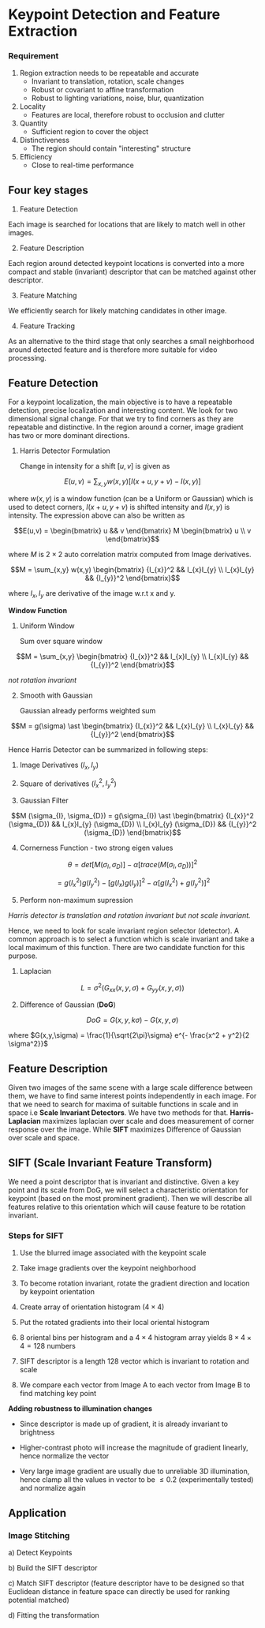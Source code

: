 # Keypoint Detection and Feature Extraction

### Requirement

1. Region extraction needs to be repeatable and accurate
     - Invariant to translation, rotation, scale changes
     - Robust or covariant to affine transformation
     - Robust to lighting variations, noise, blur, quantization
2. Locality
     - Features are local, therefore robust to occlusion and clutter
3. Quantity
     - Sufficient region to cover the object
4. Distinctiveness
     - The region should contain "interesting" structure
5. Efficiency
     - Close to real-time performance

## Four key stages

1. Feature Detection

Each image is searched for locations that are likely to match well in other images.

2. Feature Description

Each region around detected keypoint locations is converted into a more compact and stable (invariant) descriptor that can be matched against other descriptor.

3. Feature Matching

We efficiently search for likely matching candidates in other image.

4. Feature Tracking 

As an alternative to the third stage that only searches a small neighborhood around detected feature and is therefore more suitable for video processing.

## Feature Detection

For a keypoint localization, the main objective is to have a repeatable detection, precise localization and interesting content. We look for two dimensional signal change. For that we try to find corners as they are repeatable and distinctive. In the region around a corner, image gradient has two or more dominant directions.

1. Harris Detector Formulation

     Change in intensity for a shift $`[u, v]`$ is given as
```math
E(u,v) = \sum_{x,y} w(x,y) [I(x+u, y+v) - I(x,y)]
```   

where $`w(x,y)`$ is a window function (can be a Uniform or Gaussian) which is used to detect corners, $`I(x+u, y+v)`$ is shifted intensity and $`I(x, y)`$ is intensity. The expression above can also be written as

```math
E(u,v) = \begin{bmatrix} u && v \end{bmatrix} M \begin{bmatrix} u \\ v \end{bmatrix}
```

where $`M`$ is $`2 \times 2`$ auto correlation matrix computed from Image derivatives.


```math
M = \sum_{x,y} w(x,y) \begin{bmatrix} {I_{x}}^2 && I_{x}I_{y} \\ I_{x}I_{y} && {I_{y}}^2 \end{bmatrix}
```

where $`I_{x}, I_{y}`$ are derivative of the image w.r.t x and y.


**Window Function**

1. Uniform Window

     Sum over square window

```math
M = \sum_{x,y} \begin{bmatrix} {I_{x}}^2 && I_{x}I_{y} \\ I_{x}I_{y} && {I_{y}}^2 \end{bmatrix}
```

*not rotation invariant*

2. Smooth with Gaussian

     Gaussian already performs weighted sum

```math
M = g(\sigma) \ast \begin{bmatrix} {I_{x}}^2 && I_{x}I_{y} \\ I_{x}I_{y} && {I_{y}}^2 \end{bmatrix}
```

Hence Harris Detector can be summarized in following steps:

1. Image Derivatives ($`I_{x}, I_{y}`$)

2. Square of derivatives ($`{I_{x}}^2, {I_{y}}^2`$)

3. Gaussian Filter

```math
M (\sigma_{I}, \sigma_{D})  = g(\sigma_{I}) \ast \begin{bmatrix} {I_{x}}^2 (\sigma_{D}) && I_{x}I_{y} (\sigma_{D}) \\ I_{x}I_{y} (\sigma_{D}) && {I_{y}}^2 (\sigma_{D}) \end{bmatrix}
```

4. Cornerness Function - two strong eigen values

```math
\theta  = det[M(\sigma_{I}, \sigma_{D})] - \alpha [trace(M(\sigma_{I}, \sigma_{D}))]^2
```
```math
= g({I_{x}}^2)g({I_{y}}^2) - [g(I_{x}) g(I_{y})]^2 - \alpha [g({I_{x}}^2)+g({I_{y}}^2)]^2
```

5. Perform non-maximum supression

*Harris detector is translation and rotation invariant but not scale invariant.*

Hence, we need to look for scale invariant region selector (detector). A common approach is to select a function which is scale invariant and take a local maximum of this function. There are two candidate function for this purpose.

1. Laplacian

```math
L = \sigma^2 (G_{xx}(x,y,\sigma)+G_{yy}(x,y,\sigma))
```

2. Difference of Gaussian (**DoG**)

```math
DoG = G(x,y,k\sigma) - G(x,y,\sigma)
```

where $`G(x,y,\sigma) = \frac{1}{\sqrt{2\pi}\sigma} e^{- \frac{x^2 + y^2}{2 \sigma^2}}`$

## Feature Description

Given two images of the same scene with a large scale difference between them, we have to find same interest points independently in each image. For that we need to search for maxima of suitable functions in scale and in space i.e **Scale Invariant Detectors**. We have two methods for that. **Harris-Laplacian** maximizes laplacian over scale and does measurement of corner response over the image. While **SIFT** maximizes Difference of Gaussian over scale and space.

## SIFT (Scale Invariant Feature Transform)

We need a point descriptor that is invariant and distinctive. Given a key point and its scale from DoG, we will select a characteristic orientation for keypoint (based on the most prominent gradient). Then we will describe all features relative to this orientation which will cause feature to be rotation invariant.

### Steps for SIFT

1. Use the blurred image associated with the keypoint scale

2. Take image gradients over the keypoint neighborhood

3. To become rotation invariant, rotate the gradient direction and location by keypoint orientation

4. Create array of orientation histogram ($`4 \times 4`$)

5. Put the rotated gradients into their local oriental histogram

6. 8 oriental bins per histogram and a $`4 \times 4`$ histogram array yields $` 8 \times 4 \times 4 = 128`$ numbers

7. SIFT descriptor is a length $`128`$ vector which is invariant to rotation and scale

8. We compare each vector from Image A to each vector from Image B to find matching key point

**Adding robustness to illumination changes**

- Since descriptor is made up of gradient, it is already invariant to brightness

- Higher-contrast photo will increase the magnitude of gradient linearly, hence normalize the vector

- Very large image gradient are usually due to unreliable 3D illumination, hence clamp all the values in vector to be $`\leq 0.2`$ (experimentally tested) and normalize again

## Application

### Image Stitching

a) Detect Keypoints

b) Build the SIFT descriptor

c) Match SIFT descriptor (feature descriptor have to be designed so that Euclidean distance in feature space can directly be used for ranking potential matched)

d) Fitting the transformation

